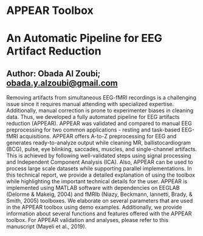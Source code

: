  # APPEAR Toolbox #
# An Automatic Pipeline for EEG Artifact Reduction #
## Author: Obada Al Zoubi; obada.y.alzoubi@gmail.com

Removing artifacts from simultaneous EEG-fMRI recordings is a challenging issue since it requires manual
attending with specialized expertise. Additionally, manual correction is prone to experimenter biases in
cleaning data. Thus, we developed a fully automated pipeline for EEG artifacts reduction (APPEAR).
APPEAR was validated and compared to manual EEG preprocessing for two common applications - resting
and task-based EEG-fMRI acquisitions. APPEAR offers A-to-Z preprocessing for EEG and generates
ready-to-analyze output while cleaning MR, ballistocardiogram (BCG), pulse, eye blinking, saccades,
muscles, and single-channel artifacts. This is achieved by following well-validated steps using signal
processing and Independent Component Analysis (ICA). Also, APPEAR can be used to process large scale
datasets while supporting parallel implementations. In this technical report, we provide a detailed
explanation of using the toolbox while highlighting the important technical details for the user. APPEAR
is implemented using MATLAB software with dependencies on EEGLAB (Delorme & Makeig, 2004) and
fMRIb (Niazy, Beckmann, Iannetti, Brady, & Smith, 2005) toolboxes. We elaborate on several parameters
that are used in the APPEAR toolbox using demo examples. Additionally, we provide information about
several functions and features offered with the APPEAR toolbox. For APPEAR validation and analyses,
please refer to this manuscript (Mayeli et al., 2019).
